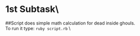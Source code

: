 # 1st Subtask\
##Script does simple math calculation for dead inside ghouls.\
To run it type: `ruby script.rb` \
